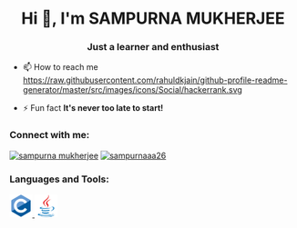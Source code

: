 
<h1 align="center">Hi 👋, I'm SAMPURNA MUKHERJEE</h1>
<h3 align="center">Just a learner and enthusiast</h3>

- 📫 How to reach me https://raw.githubusercontent.com/rahuldkjain/github-profile-readme-generator/master/src/images/icons/Social/hackerrank.svg

- ⚡ Fun fact **It's never too late to start!**

<h3 align="left">Connect with me:</h3>
<p align="left">
<a href="https://fb.com/sampurna mukherjee" target="blank"><img align="center" src="https://raw.githubusercontent.com/rahuldkjain/github-profile-readme-generator/master/src/images/icons/Social/facebook.svg" alt="sampurna mukherjee" height="30" width="40" /></a>
<a href="https://instagram.com/sampurnaaa26" target="blank"><img align="center" src="https://raw.githubusercontent.com/rahuldkjain/github-profile-readme-generator/master/src/images/icons/Social/instagram.svg" alt="sampurnaaa26" height="30" width="40" /></a>
</p>

<h3 align="left">Languages and Tools:</h3>
<p align="left"> <a href="https://www.cprogramming.com/" target="_blank"> <img src="https://raw.githubusercontent.com/devicons/devicon/master/icons/c/c-original.svg" alt="c" width="40" height="40"/> </a> <a href="https://www.java.com" target="_blank"> <img src="https://raw.githubusercontent.com/devicons/devicon/master/icons/java/java-original.svg" alt="java" width="40" height="40"/> </a> </p>
